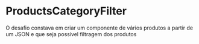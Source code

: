# ProductsCategoryFilter

O desafio constava em criar um componente de vários produtos a partir de um JSON e que seja possivel filtragem dos produtos